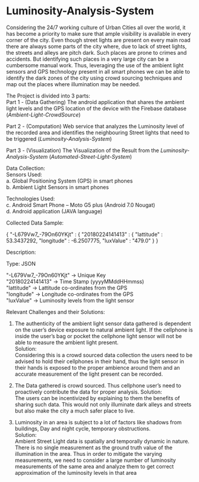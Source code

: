 # Luminosity-Analysis-System
Considering the 24/7 working culture of Urban Cities all over the world, it has become a priority to make sure that ample visibility is available in every corner of the city. Even though street lights are present on every main road there are always some parts of the city where, due to lack of street lights, the streets and alleys are pitch dark. Such places are prone to crimes and accidents. But identifying such places in a very large city can be a cumbersome manual work. Thus, leveraging the use of the ambient light sensors and GPS technology present in all smart phones we can be able to identify the dark zones of the city using crowd sourcing techniques and map out the places where illumination may be needed.

The Project is divided into 3 parts:<br />
Part 1 - (Data Gathering) The android application that shares the ambient light levels and the GPS location of the device with the Firebase database (<i>Ambient-Light-CrowdSource</i>)

Part 2 - (Computation) Web service that analyzes the Luminosity level of the recorded area and identifies the neighbouring Street lights that need to be triggered (<i>Luminosity-Analysis-System</i>)

Part 3 - (Visualization) The Visualization of the Result from the <i>Luminosity-Analysis-System</i> (<i>Automated-Street-Light-System</i>)

Data Collection:<br />
Sensors Used: <br />
a.	Global Positioning System (GPS) in smart phones<br />
b.	Ambient Light Sensors in smart phones

Technologies Used:<br />
c.	Android Smart Phone – Moto G5 plus (Android 7.0 Nougat)<br />
d.	Android application (JAVA language)



Collected Data Sample:

{
  "-L679Vw7_-79On60YKjt" : 
{
  		"20180224141413" : 
{
      				"lattitude" : 53.3437292,
      				"longitude" : -6.2507775,
      				"luxValue" : "479.0"
   			}
}



Description:

Type: JSON

"-L679Vw7_-79On60YKjt"	-> Unique Key <br/>
"20180224141413"		-> Time Stamp (yyyyMMddHHmmss) <br/>
"lattitude"				-> Lattitude co-ordinates from the GPS <br/>
"longitude"				-> Longitude co-ordinates from the GPS <br/>
"luxValue"				-> Luminosity levels from the light sensor <br/>

Relevant Challenges and their Solutions:

1.	The authenticity of the ambient light sensor data gathered is dependent on the user’s device exposure to natural ambient light. If the cellphone is inside the user’s bag or pocket the cellphone light sensor will not be able to measure the ambient light present.<br />
Solution:<br />
Considering this is a crowd sourced data collection the users need to be advised to hold their cellphones in their hand, thus the light sensor in their hands is exposed to the proper ambience around them and an accurate measurement of the light present can be recorded.


2.	The Data gathered is crowd sourced. Thus cellphone user’s need to proactively contribute the data for proper analysis.
Solution: <br />
The users can be incentivized by explaining to them the benefits of sharing such data. This would not only illuminate dark alleys and streets but also make the city a much safer place to live.


3.	Luminosity in an area is subject to a lot of factors like shadows from buildings, Day and night cycle, temporary obstructions.<br />
Solution: <br />
Ambient Street Light data is spatially and temporally dynamic in nature. There is no single measurement as the ground truth value of the illumination in the area. Thus in order to mitigate the varying measurements, we need to consider a large number of luminosity measurements of the same area and analyze them to get correct approximation of the luminosity levels in that area

